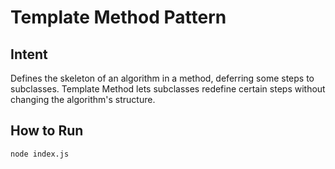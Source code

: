 # Template Method Pattern

## Intent
Defines the skeleton of an algorithm in a method, deferring some steps to subclasses. Template Method lets subclasses redefine certain steps without changing the algorithm's structure.

## How to Run
```bash
node index.js
```
